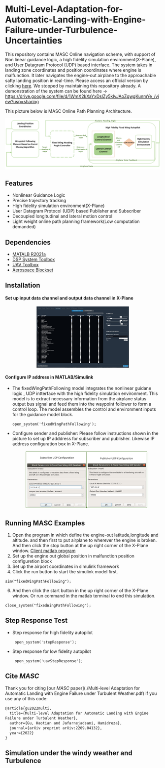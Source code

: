 # Multi-Level-Adaptation-for-Automatic-Landing-with-Engine-Failure-under-Turbulence-Uncertainties

This repository contains MASC Online navigation scheme, with support of Non linear guidance logic, a high fidelity simulation environment(X-Plane), and User Datagram Protocol (UDP) based interface. The system takes in landing zone coordinates and position coordinates where engine is malfunction. It later navigates the engine-out airplane to the approachable safty landing position in real-time. Please access an official version by clicking [here](https://github.com/SASLabStevens/MASC-Architecture). We stopped by maintaining this repository already. A demonstration of the system can be found here -> https://drive.google.com/file/d/1WmX2kXaYxDslZy5klvJAoZgwgKunmYe_/view?usp=sharing

This picture below is MASC Online Path Planning Architecture.
<p align='center'>
    <img src="/TuningWaypointFollowerForFixedWingUAVExample/graph/MASC Autopilot.png" alt="drawing" width="700"/>
</p>


## Features

- Nonlinear Guidance Logic
- Precise trajectory tracking
- High fidelity simulation environment(X-Plane)
- User Datagram Protocol (UDP) based Publisher and Subscriber
- Decoupled longitudinal and lateral motion control
- Light weight online path planning framework(Low computation demanded)

## Dependencies

- [MATALB R2021a](https://www.mathworks.com/products/new_products/previous_release_overview.html)
- [DSP System Toolbox](https://www.mathworks.com/products/dsp-system.html)
- [UAV Toolbox](https://www.mathworks.com/products/uav.html)
- [Aerospace Blockset](https://www.mathworks.com/products/aerospace-blockset.html)


## Installation


#### Set up input data channel and output data channel in X-Plane

   <p align='center'>
    <img src="/TuningWaypointFollowerForFixedWingUAVExample/graph/IO_configure.png" alt="drawing" width="300"/>
   </p>

#### Configure IP address in MATLAB/Simulink

- The fixedWingPathFollowing model integrates the nonlinear guidane logic , UDP intterface
  with the high fidelity simulation environment. This model is to extract necessary information
  from the airplane status output bus signal and feed them into the waypoint follower to form 
  a control loop. The model assembles the control and environment inputs for the guidance model
  block.
 
   ```
   open_system('fixedWingPathFollowing');
   ```
-  Configure sender and publisher: Please follow instructions shown in the picture to set up 
   IP adddress for subscriber and publisher. Likewise  IP address configuration box in X-Plane.
   
   <p align='center'>
    <img src="/TuningWaypointFollowerForFixedWingUAVExample/graph/UDP Configuration.png" alt="drawing" width="400"/>
   </p>
   


    
## Running MASC Examples
   
1.  Open the program in which define the engine-out latitude,longitude and altitude. and then first 
    to put airplane to wherever the engine is broken. And then click the stop button at the up right 
    corner of the X-Plane window. 
    [Client matlab program](https://github.com/haotiangu/XPlaneConnect.git)
2.  Set up the engine out global position in malfunction position configuretion block
3.  Set up the airport coordinates in simulink framework
4.  Click the run button to start the simulink model first.   
   ```
   sim("fixedWingPathFollowing");
   ``` 
6.  And then click the start button in the up right
   corner of the X-Plane window. Or run command in the matlab terminal to end this simulation.
 
   ```
   close_system("fixedWingPathFollowing");
   ``` 

## Step Response Test

- Step response for high fidelity autopilot
   ```
    open_system('stepResponse');
   ```

- Step response for low fidelity autopilot
   ```
    open_system('uavStepResponse');
   ```
## Cite *MASC*

Thank you for citing [our *MASC* paper](./Multi-level Adaptation for Automatic Landing with Engine
Failure under Turbulent Weather.pdf) if you use any of this code: 
```
@article{gu2022multi,
  title={Multi-level Adaptation for Automatic Landing with Engine Failure under Turbulent Weather},
  author={Gu, Haotian and Jafarnejadsani, Hamidreza},
  journal={arXiv preprint arXiv:2209.04132},
  year={2022}
}

```

## Simulation under the windy weather and Turbulence

